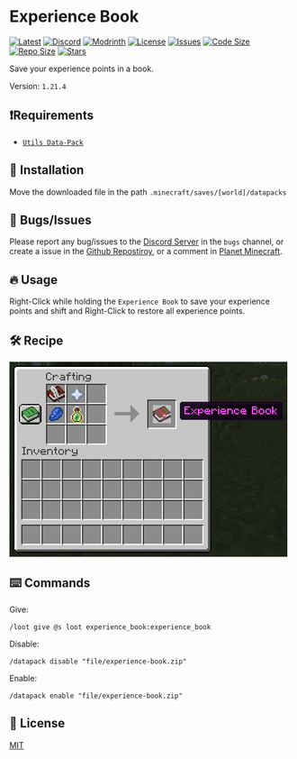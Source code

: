 # Experience Book

[![Latest](https://img.shields.io/github/v/release/lullaby6/experience-book-data-pack?color=blueviolet&logo=github)](https://github.com/lullaby6/experience-book-data-pack/releases)
[![Discord](https://img.shields.io/discord/1327308441324097681?label=discord&color=blue&logo=discord)](https://discord.gg/5UdcDa5xNC) 
[![Modrinth](https://img.shields.io/modrinth/dt/experience-book?label=modrinth&logo=modrinth)](https://modrinth.com/datapack/experience-book)
[![License](https://img.shields.io/badge/license-mit-green)](https://github.com/lullaby6/experience-book-data-pack/blob/main/LICENSE) 
[![Issues](https://img.shields.io/github/issues/lullaby6/experience-book-data-pack?color=orange&logo=github)](https://github.com/lullaby6/experience-book-data-pack/issues)
[![Code Size](https://img.shields.io/github/languages/code-size/lullaby6/experience-book-data-pack?color=purple&logoColor=white)](https://github.com/lullaby6/experience-book-data-pack)
[![Repo Size](https://img.shields.io/github/repo-size/lullaby6/experience-book-data-pack?logo=dropbox&color=red)](https://github.com/lullaby6/experience-book-data-pack)
[![Stars](https://img.shields.io/github/stars/lullaby6/experience-book-data-pack?logo=github&color=yellow)](https://github.com/lullaby6/experience-book-data-pack/stargazers)

Save your experience points in a book.

Version: `1.21.4`

## ❗Requirements

- [`Utils Data-Pack`](https://modrinth.com/datapack/lullaby-utils)

## 📂 Installation

Move the downloaded file in the path `.minecraft/saves/[world]/datapacks`

## 👾 Bugs/Issues

Please report any bug/issues to the [Discord Server](https://discord.gg/5UdcDa5xNC) in the `bugs` channel, or create a issue in the [Github Repostiroy](https://github.com/lullaby6/experience-book-data-pack/issues), or a comment in [Planet Minecraft](https://www.planetminecraft.com/data-pack/experience-book/).

## 🔥 Usage

Right-Click while holding the `Experience Book` to save your experience points and shift and Right-Click to restore all experience points.

## 🛠️ Recipe

![recipe](https://raw.githubusercontent.com/lullaby6/experience-book-data-pack/refs/heads/main/images/recipe.png)

## ⌨️ Commands

Give:

```mcfunction
/loot give @s loot experience_book:experience_book
```

Disable:

```mcfunction
/datapack disable "file/experience-book.zip"
```

Enable:

```mcfunction
/datapack enable "file/experience-book.zip"
```

## 🪪 License

[MIT](https://github.com/lullaby6/experience-book-data-pack/blob/main/LICENSE)